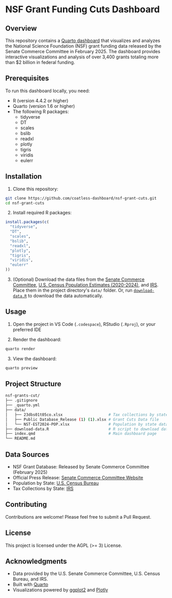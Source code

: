# NSF Grant Funding Cuts Dashboard

## Overview

This repository contains a [Quarto dashboard](https://dashboard.thecoatlessprofessor.com/nsf-grant-cuts/) that visualizes and analyzes the National Science Foundation (NSF) grant funding data released by the Senate Commerce Committee in February 2025. The dashboard provides interactive visualizations and analysis of over 3,400 grants totaling more than $2 billion in federal funding.

## Prerequisites

To run this dashboard locally, you need:

- R (version 4.4.2 or higher)
- Quarto (version 1.6 or higher)
- The following R packages:
  - tidyverse
  - DT
  - scales
  - bslib
  - readxl
  - plotly
  - tigris
  - viridis
  - eulerr

## Installation

1. Clone this repository:

```bash
git clone https://github.com/coatless-dashboard/nsf-grant-cuts.git
cd nsf-grant-cuts
```

2. Install required R packages:

```r
install.packages(c(
  "tidyverse", 
  "DT", 
  "scales", 
  "bslib", 
  "readxl", 
  "plotly", 
  "tigris", 
  "viridis",
  "eulerr"
))
```

3. (Optional) Download the data files from the [Senate Commerce Committee](https://www.commerce.senate.gov/index.cfm?a=files.serve&File_id=94060590-F32F-4944-8810-300E6766B1D6), [U.S. Census Population Estimates (2020-2024)](https://www2.census.gov/programs-surveys/popest/tables/2020-2024/state/totals/NST-EST2024-POP.xlsx), and [IRS](https://www.irs.gov/pub/irs-soi/23dbs01t05co.xlsx). Place them in the project directory's `data/` folder. Or, run [`download-data.R`](download-data.R) to download the data automatically.

## Usage

1. Open the project in VS Code (`.codespace`), RStudio (`.Rproj`), or your preferred IDE

2. Render the dashboard:

```bash
quarto render
```

3. View the dashboard:

```bash
quarto preview
```

## Project Structure

```sh
nsf-grants-cut/
├── .gitignore
├── _quarto.yml
├── data/
│   ├── 23dbs01t05co.xlsx                    # Tax collections by state data
│   ├── Public Database_Release (1) (1).xlsx # Grant Cuts Data file
│   └── NST-EST2024-POP.xlsx                 # Population by state data
├── download-data.R                          # R script to download data  
├── index.qmd                                # Main dashboard page
└── README.md
```

## Data Sources

- NSF Grant Database: Released by Senate Commerce Committee (February 2025)
- Official Press Release: [Senate Commerce Committee Website](https://www.commerce.senate.gov/2025/2/cruz-led-investigation-uncovers-2-billion-in-woke-dei-grants-at-nsf-releases-full-database)
- Population by State: [U.S. Census Bureau](https://www.census.gov/data/tables/time-series/demo/popest/2020s-state-total.html)
- Tax Collections by State: [IRS](https://www.irs.gov/statistics/soi-tax-stats-gross-collections-by-type-of-tax-and-state-irs-data-book-table-5)

## Contributing

Contributions are welcome! Please feel free to submit a Pull Request.

## License

This project is licensed under the AGPL (>= 3) License.

## Acknowledgments

- Data provided by the U.S. Senate Commerce Committee, U.S. Census Bureau, and IRS.
- Built with [Quarto](https://quarto.org/)
- Visualizations powered by [ggplot2](https://ggplot2.tidyverse.org/) and [Plotly](https://plotly.com/r/)